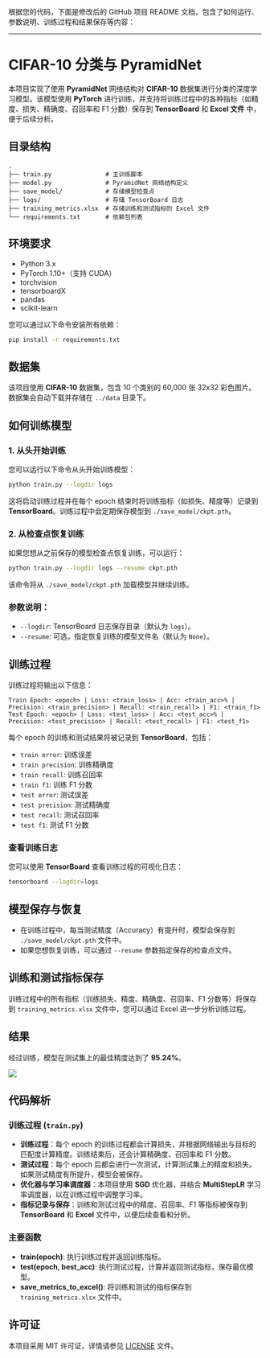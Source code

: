 根据您的代码，下面是修改后的 GitHub 项目 README 文档，包含了如何运行、参数说明、训练过程和结果保存等内容：

------

# CIFAR-10 分类与 PyramidNet

本项目实现了使用 **PyramidNet** 网络结构对 **CIFAR-10** 数据集进行分类的深度学习模型。该模型使用 **PyTorch** 进行训练，并支持将训练过程中的各种指标（如精度、损失、精确度、召回率和 F1 分数）保存到 **TensorBoard** 和 **Excel 文件** 中，便于后续分析。

## 目录结构

```plaintext
.
├── train.py               # 主训练脚本
├── model.py               # PyramidNet 网络结构定义
├── save_model/            # 存储模型检查点
├── logs/                  # 存储 TensorBoard 日志
├── training_metrics.xlsx  # 存储训练和测试指标的 Excel 文件
└── requirements.txt       # 依赖包列表
```

## 环境要求

- Python 3.x
- PyTorch 1.10+（支持 CUDA）
- torchvision
- tensorboardX
- pandas
- scikit-learn

您可以通过以下命令安装所有依赖：

```bash
pip install -r requirements.txt
```

## 数据集

该项目使用 **CIFAR-10** 数据集，包含 10 个类别的 60,000 张 32x32 彩色图片。数据集会自动下载并存储在 `../data` 目录下。

## 如何训练模型

### 1. 从头开始训练

您可以运行以下命令从头开始训练模型：

```bash
python train.py --logdir logs
```

这将启动训练过程并在每个 epoch 结束时将训练指标（如损失、精度等）记录到 **TensorBoard**。训练过程中会定期保存模型到 `./save_model/ckpt.pth`。

### 2. 从检查点恢复训练

如果您想从之前保存的模型检查点恢复训练，可以运行：

```bash
python train.py --logdir logs --resume ckpt.pth
```

该命令将从 `./save_model/ckpt.pth` 加载模型并继续训练。

### 参数说明：

- `--logdir`: TensorBoard 日志保存目录（默认为 `logs`）。
- `--resume`: 可选，指定恢复训练的模型文件名（默认为 `None`）。

## 训练过程

训练过程将输出以下信息：

```plaintext
Train Epoch: <epoch> | Loss: <train_loss> | Acc: <train_acc>% | Precision: <train_precision> | Recall: <train_recall> | F1: <train_f1>
Test Epoch: <epoch> | Loss: <test_loss> | Acc: <test_acc>% | Precision: <test_precision> | Recall: <test_recall> | F1: <test_f1>
```

每个 epoch 的训练和测试结果将被记录到 **TensorBoard**，包括：

- `train error`: 训练误差
- `train precision`: 训练精确度
- `train recall`: 训练召回率
- `train f1`: 训练 F1 分数
- `test error`: 测试误差
- `test precision`: 测试精确度
- `test recall`: 测试召回率
- `test f1`: 测试 F1 分数

### 查看训练日志

您可以使用 **TensorBoard** 查看训练过程的可视化日志：

```bash
tensorboard --logdir=logs
```

## 模型保存与恢复

- 在训练过程中，每当测试精度（Accuracy）有提升时，模型会保存到 `./save_model/ckpt.pth` 文件中。
- 如果您想恢复训练，可以通过 `--resume` 参数指定保存的检查点文件。

## 训练和测试指标保存

训练过程中的所有指标（训练损失、精度、精确度、召回率、F1 分数等）将保存到 `training_metrics.xlsx` 文件中，您可以通过 Excel 进一步分析训练过程。

## 结果

经过训练，模型在测试集上的最佳精度达到了 **95.24%**。

![](D:\Desk\pytorch-cifar10\混淆矩阵.png)

## 代码解析

### 训练过程 (`train.py`)

- **训练过程**：每个 epoch 的训练过程都会计算损失，并根据网络输出与目标的匹配度计算精度。训练结束后，还会计算精确度、召回率和 F1 分数。
- **测试过程**：每个 epoch 后都会进行一次测试，计算测试集上的精度和损失。如果测试精度有所提升，模型会被保存。
- **优化器与学习率调度器**：本项目使用 **SGD** 优化器，并结合 **MultiStepLR** 学习率调度器，以在训练过程中调整学习率。
- **指标记录与保存**：训练和测试过程中的精度、召回率、F1 等指标被保存到 **TensorBoard** 和 **Excel** 文件中，以便后续查看和分析。

### 主要函数

- **train(epoch)**: 执行训练过程并返回训练指标。
- **test(epoch, best_acc)**: 执行测试过程，计算并返回测试指标，保存最优模型。
- **save_metrics_to_excel()**: 将训练和测试的指标保存到 `training_metrics.xlsx` 文件中。

## 许可证

本项目采用 MIT 许可证，详情请参见 [LICENSE](https://chatgpt.com/c/LICENSE) 文件。

